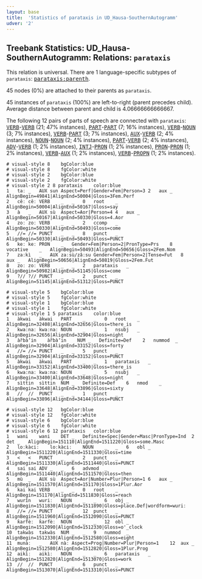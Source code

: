 ```yaml
---
layout: base
title:  'Statistics of parataxis in UD_Hausa-SouthernAutogramm'
udver: '2'
---
```


## Treebank Statistics: UD_Hausa-SouthernAutogramm: Relations: `parataxis`

This relation is universal.
There are 1 language-specific subtypes of `parataxis`: <tt><a href="ha_southernautogramm-dep-parataxis-parenth.html">parataxis:parenth</a></tt>.

45 nodes (0%) are attached to their parents as `parataxis`.

45 instances of `parataxis` (100%) are left-to-right (parent precedes child).
Average distance between parent and child is 4.06666666666667.

The following 12 pairs of parts of speech are connected with `parataxis`: <tt><a href="ha_southernautogramm-pos-VERB.html">VERB</a></tt>-<tt><a href="ha_southernautogramm-pos-VERB.html">VERB</a></tt> (21; 47% instances), <tt><a href="ha_southernautogramm-pos-PART.html">PART</a></tt>-<tt><a href="ha_southernautogramm-pos-PART.html">PART</a></tt> (7; 16% instances), <tt><a href="ha_southernautogramm-pos-VERB.html">VERB</a></tt>-<tt><a href="ha_southernautogramm-pos-NOUN.html">NOUN</a></tt> (3; 7% instances), <tt><a href="ha_southernautogramm-pos-VERB.html">VERB</a></tt>-<tt><a href="ha_southernautogramm-pos-PART.html">PART</a></tt> (3; 7% instances), <tt><a href="ha_southernautogramm-pos-AUX.html">AUX</a></tt>-<tt><a href="ha_southernautogramm-pos-VERB.html">VERB</a></tt> (2; 4% instances), <tt><a href="ha_southernautogramm-pos-NOUN.html">NOUN</a></tt>-<tt><a href="ha_southernautogramm-pos-NOUN.html">NOUN</a></tt> (2; 4% instances), <tt><a href="ha_southernautogramm-pos-PART.html">PART</a></tt>-<tt><a href="ha_southernautogramm-pos-VERB.html">VERB</a></tt> (2; 4% instances), <tt><a href="ha_southernautogramm-pos-ADV.html">ADV</a></tt>-<tt><a href="ha_southernautogramm-pos-VERB.html">VERB</a></tt> (1; 2% instances), <tt><a href="ha_southernautogramm-pos-INTJ.html">INTJ</a></tt>-<tt><a href="ha_southernautogramm-pos-PRON.html">PRON</a></tt> (1; 2% instances), <tt><a href="ha_southernautogramm-pos-PRON.html">PRON</a></tt>-<tt><a href="ha_southernautogramm-pos-PRON.html">PRON</a></tt> (1; 2% instances), <tt><a href="ha_southernautogramm-pos-VERB.html">VERB</a></tt>-<tt><a href="ha_southernautogramm-pos-AUX.html">AUX</a></tt> (1; 2% instances), <tt><a href="ha_southernautogramm-pos-VERB.html">VERB</a></tt>-<tt><a href="ha_southernautogramm-pos-PROPN.html">PROPN</a></tt> (1; 2% instances).


~~~ conllu
# visual-style 8	bgColor:blue
# visual-style 8	fgColor:white
# visual-style 2	bgColor:blue
# visual-style 2	fgColor:white
# visual-style 2 8 parataxis	color:blue
1	taː	_	AUX	sun	Aspect=Perf|Gender=Fem|Person=3	2	aux	_	AlignBegin=49841|AlignEnd=50004|Gloss=3Fem.Perf
2	cêː	cêː	VERB	_	_	0	root	_	AlignBegin=50004|AlignEnd=50167|Gloss=say
3	à	_	AUX	sù	Aspect=Aor|Person=4	4	aux	_	AlignBegin=50167|AlignEnd=50330|Gloss=4.Aor
4	zoː	zoː	VERB	_	_	2	ccomp	_	AlignBegin=50330|AlignEnd=50493|Gloss=come
5	//=	//=	PUNCT	_	_	8	punct	_	AlignBegin=50330|AlignEnd=50493|Gloss=PUNCT
6	keː	keː	PRON	_	Gender=Fem|Person=2|PronType=Prs	8	vocative	_	AlignBegin=50493|AlignEnd=50656|Gloss=2Fem.Nom
7	zaːkì	_	AUX	zaːsù/zâːsu	Gender=Fem|Person=2|Tense=Fut	8	aux	_	AlignBegin=50656|AlignEnd=50819|Gloss=2Fem.Fut
8	zoː	zoː	VERB	_	_	2	parataxis	_	AlignBegin=50982|AlignEnd=51145|Gloss=come
9	?//	?//	PUNCT	_	_	2	punct	_	AlignBegin=51145|AlignEnd=51312|Gloss=PUNCT

~~~


~~~ conllu
# visual-style 5	bgColor:blue
# visual-style 5	fgColor:white
# visual-style 1	bgColor:blue
# visual-style 1	fgColor:white
# visual-style 1 5 parataxis	color:blue
1	àkwai	àkwai	PART	_	_	0	root	_	AlignBegin=32408|AlignEnd=32656|Gloss=there_is
2	kwaːnaː	kwaːnaː	NOUN	_	_	1	nsubj	_	AlignBegin=32656|AlignEnd=32904|Gloss=night
3	àr̃bàʼin	àr̃bàʼin	NUM	_	Definite=Def	2	nummod	_	AlignBegin=32904|AlignEnd=33152|Gloss=forty
4	//=	//=	PUNCT	_	_	5	punct	_	AlignBegin=32904|AlignEnd=33152|Gloss=PUNCT
5	àkwai	àkwai	PART	_	_	1	parataxis	_	AlignBegin=33152|AlignEnd=33400|Gloss=there_is
6	kwaːnaː	kwaːnaː	NOUN	_	_	5	nsubj	_	AlignBegin=33400|AlignEnd=33648|Gloss=night
7	sìttin	sìttin	NUM	_	Definite=Def	6	nmod	_	AlignBegin=33648|AlignEnd=33896|Gloss=sixty
8	//	//	PUNCT	_	_	1	punct	_	AlignBegin=33896|AlignEnd=34144|Gloss=PUNCT

~~~


~~~ conllu
# visual-style 12	bgColor:blue
# visual-style 12	fgColor:white
# visual-style 6	bgColor:blue
# visual-style 6	fgColor:white
# visual-style 6 12 parataxis	color:blue
1	wani	wani	DET	_	Definite=Spec|Gender=Masc|PronType=Ind	2	det	_	AlignBegin=151110|AlignEnd=1511220|Gloss=some.Masc
2	loːkàciː	loːkàciː	NOUN	_	_	6	obl	_	AlignBegin=1511220|AlignEnd=1511330|Gloss=time
3	<	<	PUNCT	_	_	2	punct	_	AlignBegin=1511330|AlignEnd=1511440|Gloss=PUNCT
4	sai	sai	ADV	_	_	6	advmod	_	AlignBegin=1511440|AlignEnd=1511570|Gloss=then
5	mù	_	AUX	sù	Aspect=Aor|Number=Plur|Person=1	6	aux	_	AlignBegin=1511570|AlignEnd=151170|Gloss=1Plur.Aor
6	kai	kai	VERB	_	_	0	root	_	AlignBegin=151170|AlignEnd=1511830|Gloss=reach
7	wurîn	wuriː	NOUN	_	_	6	obj	_	AlignBegin=1511830|AlignEnd=1511890|Gloss=place.Def|wordform=wuriː
8	//=	//=	PUNCT	_	_	12	punct	_	AlignBegin=1511960|AlignEnd=1512090|Gloss=PUNCT
9	ƙarfèː	ƙarfèː	NOUN	_	_	12	obl	_	AlignBegin=1512090|AlignEnd=1512330|Gloss=o'_clock
10	takwàs	takwàs	NUM	_	_	9	nummod	_	AlignBegin=1512330|AlignEnd=1512580|Gloss=eight
11	munàː	_	AUX	nàː	Aspect=Prog|Number=Plur|Person=1	12	aux	_	AlignBegin=1512580|AlignEnd=1512820|Gloss=1Plur.Prog
12	aikìː	aikìː	NOUN	_	_	6	parataxis	_	AlignBegin=1512820|AlignEnd=1513070|Gloss=work
13	//	//	PUNCT	_	_	6	punct	_	AlignBegin=1513070|AlignEnd=1513310|Gloss=PUNCT

~~~


